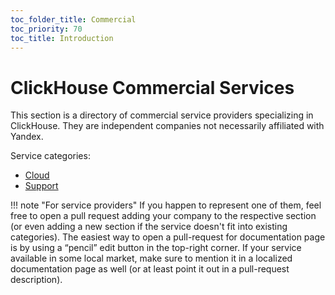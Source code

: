 ```yaml
---
toc_folder_title: Commercial
toc_priority: 70
toc_title: Introduction
---
```


# ClickHouse Commercial Services

This section is a directory of commercial service providers specializing in ClickHouse. They are independent companies not necessarily affiliated with Yandex.

Service categories:

-   [Cloud](cloud.md)
-   [Support](support.md)


!!! note "For service providers"
    If you happen to represent one of them, feel free to open a pull request adding your company to the respective section (or even adding a new section if the service doesn't fit into existing categories). The easiest way to open a pull-request for documentation page is by using a “pencil” edit button in the top-right corner. If your service available in some local market, make sure to mention it in a localized documentation page as well (or at least point it out in a pull-request description).
